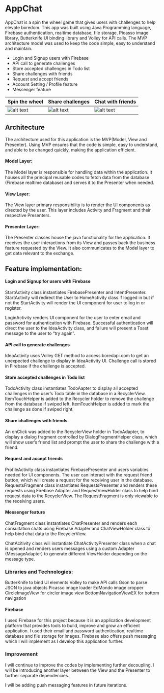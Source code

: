 # AppChat

AppChat is a spin the wheel game that gives users with challenges to help elevate boredom. This app was built using Java Programming language, Firebase authentication, realtime database, file storage, Picasso image library, Butterknife UI binding library and Volley for API calls. The MVP architecture model was used to keep the code simple, easy to understand and maintain.


* Login and Signup users with Firebase
* API call to generate challenges
* Store accepted challenges in Todo list
* Share challenges with friends
* Request and accept friends
* Account Setting / Profile feature
* Messenger feature

Spin the wheel | Share challenges | Chat with friends
--- | --- | ---
![alt text](https://github.com/TolaTess/AppChatApplication/blob/master/assets/wheel.gif "") |![alt text](https://github.com/TolaTess/AppChatApplication/blob/master/assets/share.gif "") | ![alt text](https://github.com/TolaTess/AppChatApplication/blob/master/assets/friends.gif "")

## Architecture
The architecture used for this application is the MVP(Model, View and Presenter). Using MVP ensures that the code is simple, easy to understand, and able to be changed quickly, making the application efficient.

#### Model Layer:

The Model layer is responsible for handling data within the application. It houses all the principal reusable codes to fetch data from the database (Firebase realtime database) and serves it to the Presenter when needed.

#### View Layer:

The View layer primary responsibility is to render the UI components as directed by the user. This layer includes Activity and Fragment and their respective Presenters. 

#### Presenter Layer:
The Presenter classes house the java functionality for the application. It receives the user interactions from its View and passes back the business feature requested by the View. It also communicates to the Model layer to get data relevant to the exchange. 

## Feature implementation:

#### Login and Signup for users with Firebase
StartActivity class instantiates FirebasePresenter and IntentPresenter. StartActivity will redirect the User to HomeActivity class if logged in but if not the StartActivity will render the UI component for user to log in or register.

LoginActivity renders UI component for the user to enter email and password for authentication with Firebase. Successful authentication will direct the user to the IdeaActivity class, and failure will present a Toast message to the user to “try again”.

#### API call to generate challenges
IdeaActivity uses Volley GET method to access boredapi.com to get an unexpected challenge to display in IdeaActivity UI. Challenge call is stored in Firebase if the challenge is accepted.

#### Store accepted challenges in Todo list
TodoActivity class instantiates TodoAapter to display all accepted challenges in the user’s Todo table in the database in a RecyclerView. ItemTouchHelper is added to the Recycler holder to remove the challenge from the database if swiped left. ItemTouchHelper is added to mark the challenge as done if swiped right. 


#### Share challenges with friends
 An onClick was added to the RecyclerView holder in TodoAdapter, to display a dialog fragment controlled by DialogFragmentHelper class, which will show user’s friend list and prompt the user to share the challenge with a friend. 

#### Request and accept friends
ProfileActivity class instantiates FirebasePresenter and users variables needed for UI components. The user can interact with the request friend button, which will create a request for the receiving user in the database.
RequestsFragment class instantiates RequestsPresenter and renders these requests using Firebase Adapter and RequestViewHolder class to help bind request data to the RecyclerView. The RequestFragment is only viewable to the receiving users.

#### Messenger feature
ChatFragment class instantiates ChatPresenter and renders each consultation chats using Firebase Adapter and ChatViewHolder class to help bind chat data to the RecyclerView.

ChatAcitivity class will instantiate ChatActivityPresenter class when a chat is opened and renders users messages using a custom Adapter (MessageAdapter) to generate different ViewHolder depending on the message type. 

### Libraries and Technologies:
ButterKnife to bind UI elements
Volley to make API calls
Gson to parse JSON to java objects
Picasso image loader
EdMondo image cropper
CircleImageView for circler image view
BottomNavigationViewEX for bottom navigation

#### Firebase
I used Firebase for this project because it is an application development platform that provides tools to build, improve and grow an efficient application. I used their email and password authentication, realtime database and file storage for images. Firebase also offers push messaging which I will implement as I develop this application further. 

### Improvement
I will continue to improve the codes by implementing further decoupling. I will be introducing another layer between the View and the Presenter to further separate dependencies.

I will be adding push messaging features in future iterations.



